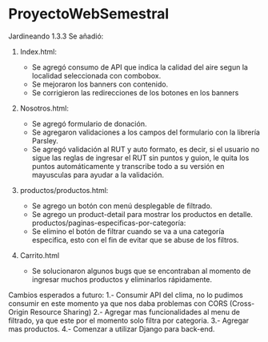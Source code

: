 # ProyectoWebSemestral
Jardineando 1.3.3
Se añadió:
1. Index.html: 
	* Se agregó consumo de API que indica la calidad del aire segun la localidad seleccionada con combobox.
	* Se mejoraron los banners con contenido.
	* Se corrigieron las redirecciones de los botones en los banners

2. Nosotros.html:
	* Se agregó formulario de donación.
	* Se agregaron validaciones a los campos del formulario con la librería Parsley.
	* Se agregó validación al RUT y auto formato, es decir, si el usuario no sigue las reglas de ingresar el RUT sin puntos y guion, le quita los puntos automáticamente y transcribe todo a su versión en mayusculas para ayudar a la validación.
3. productos/productos.html:
	* Se agrego un botón con menú desplegable de filtrado.
	* Se agrego un product-detail para mostrar los productos en detalle.
    productos/paginas-especificas-por-categoría:
	* Se elimino el botón de filtrar cuando se va a una categoría especifica, esto con el fin de evitar que se abuse de los filtros.

4. Carrito.html
	* Se solucionaron algunos bugs que se encontraban al momento de ingresar muchos productos y eliminarlos rápidamente.

Cambios esperados a futuro:
	1.- Consumir API del clima, no lo pudimos consumir en este momento ya que nos daba problemas con CORS (Cross-Origin Resource Sharing)
	2.- Agregar mas funcionalidades al menu de filtrado, ya que este por el momento solo filtra por categoria.
	3.- Agregar mas productos.
	4.- Comenzar a utilizar Django para back-end.
